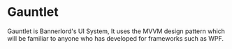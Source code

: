 # Gauntlet

Gauntlet is Bannerlord's UI System, It uses the MVVM design pattern which will be familiar to anyone who has developed for frameworks such as WPF.